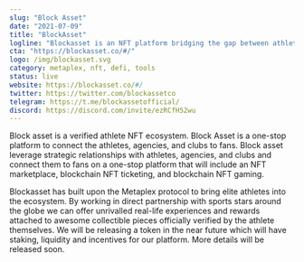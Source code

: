```yaml
---
slug: "Block Asset"
date: "2021-07-09"
title: "BlockAsset"
logline: "Blockasset is an NFT platform bridging the gap between athletes and fans by providing real-world experiences and perks along with unique digital collectibles."
cta: "https://blockasset.co/#/"
logo: /img/blockasset.svg
category: metaplex, nft, defi, tools
status: live
website: https://blockasset.co/#/
twitter: https://twitter.com/blockassetco
telegram: https://t.me/blockassetofficial/
discord: https://discord.com/invite/ezRCfH52wu
---
```


Block asset is a verified athlete NFT ecosystem. Block Asset is a one-stop platform to connect the athletes, agencies, and clubs to fans. Block asset leverage strategic relationships with athletes, agencies, and clubs and connect them to fans on a one-stop platform that will include an NFT marketplace, blockchain NFT ticketing, and blockchain NFT gaming.

Blockasset has built upon the Metaplex protocol to bring elite athletes into the ecosystem. By working in direct partnership with sports stars around the globe we can offer unrivalled real-life experiences and rewards attached to awesome collectible pieces officially verified by the athlete themselves. We will be releasing a token in the near future which will have staking, liquidity and incentives for our platform. More details will be released soon.
